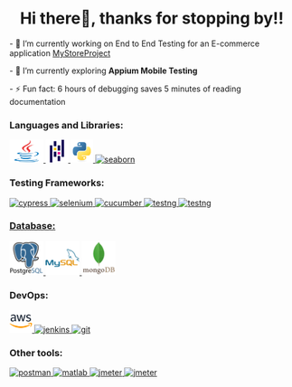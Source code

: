 <h1 align="center">Hi there👋, thanks for stopping by!!</h1>

<p align="left">- 🔭 I’m currently working on End to End Testing for an E-commerce application <a href="https://github.com/Sharu1508/MyStoreProject">MyStoreProject</a></p>

<p align="left">- 🌱 I’m currently exploring <strong>Appium Mobile Testing</strong></p>

<p align="left">- ⚡ Fun fact: 6 hours of debugging saves 5 minutes of reading documentation</p>



<h3 align="left">Languages and Libraries:</h3>
<p align="left"> <a href="https://www.java.com" target="_blank" rel="noreferrer"> <img src="https://raw.githubusercontent.com/devicons/devicon/master/icons/java/java-original.svg" alt="java" width="60" height="40"/> </a>  <a href="https://pandas.pydata.org/" target="_blank" rel="noreferrer"> <img src="https://raw.githubusercontent.com/devicons/devicon/2ae2a900d2f041da66e950e4d48052658d850630/icons/pandas/pandas-original.svg" alt="pandas" width="40" height="40"/> </a><a href="https://www.python.org" target="_blank" rel="noreferrer"> <img src="https://raw.githubusercontent.com/devicons/devicon/master/icons/python/python-original.svg" alt="python" width="40" height="40"/> </a> <a href="https://seaborn.pydata.org/" target="_blank" rel="noreferrer"> <img src="https://seaborn.pydata.org/_images/logo-mark-lightbg.svg" alt="seaborn" width="40" height="40"/> </a>  </p>

<h3 align="left">Testing Frameworks:</h3>
<p align="left"> <a href="https://www.cypress.io" target="_blank" rel="noreferrer"> <img src="https://raw.githubusercontent.com/simple-icons/simple-icons/6e46ec1fc23b60c8fd0d2f2ff46db82e16dbd75f/icons/cypress.svg" alt="cypress" width="40" height="40"/> </a> <a href="https://www.selenium.dev" target="_blank" rel="noreferrer"> <img src="https://raw.githubusercontent.com/detain/svg-logos/780f25886640cef088af994181646db2f6b1a3f8/svg/selenium-logo.svg" alt="selenium" width="40" height="40"/> </a> <a href="https://www.javatpoint.com/cucumber-testing" target="_blank" rel="noreferrer"> <img src="https://static.javatpoint.com/tutorial/cucumber/images/cucumber-testing-tutorial.png" alt="cucumber" width="50" height="50"/> </a> <a href="https://medium.com/@scriptbees/testng-34724a89628d" target="_blank" rel="noreferrer"> <img src="https://miro.medium.com/v2/resize:fit:828/format:webp/1*6rpgzoj0Qg9j6SUnMY8kUQ.png" alt="testng" width="50" height="50"/> <a href="https://qaautomation.expert/2023/04/02/robot-framework-tutorials/" target="_blank" rel="noreferrer"> <img src="https://qaautomation.expert/wp-content/uploads/2023/04/image.png" alt="testng" width="100" height="70"/></p>

<h3 align="left">Database:</h3>
<p align="left"> <a href="https://www.postgresql.org" target="_blank" rel="noreferrer"> <img src="https://raw.githubusercontent.com/devicons/devicon/master/icons/postgresql/postgresql-original-wordmark.svg" alt="postgresql" width="60" height="60"/> </a>  <a href="https://www.mysql.com/" target="_blank" rel="noreferrer"> <img src="https://raw.githubusercontent.com/devicons/devicon/master/icons/mysql/mysql-original-wordmark.svg" alt="mysql" width="60" height="60"/> </a>  <a href="https://www.mongodb.com/" target="_blank" rel="noreferrer"> <img src="https://raw.githubusercontent.com/devicons/devicon/master/icons/mongodb/mongodb-original-wordmark.svg" alt="mongodb" width="60" height="60"/> </a> </p>

<h3 align="left">DevOps:</h3>
<p align="left"> <a href="https://aws.amazon.com" target="_blank" rel="noreferrer"> <img src="https://raw.githubusercontent.com/devicons/devicon/master/icons/amazonwebservices/amazonwebservices-original-wordmark.svg" alt="aws" width="40" height="40"/> </a>  <a href="https://www.jenkins.io" target="_blank" rel="noreferrer"> <img src="https://www.vectorlogo.zone/logos/jenkins/jenkins-icon.svg" alt="jenkins" width="40" height="40"/> </a>  <a href="https://git-scm.com/" target="_blank" rel="noreferrer"> <img src="https://www.vectorlogo.zone/logos/git-scm/git-scm-icon.svg" alt="git" width="40" height="40"/> </a>  </p>

<h3 align="left">Other tools:</h3>
<p align="left">  <a href="https://postman.com" target="_blank" rel="noreferrer"> <img src="https://www.vectorlogo.zone/logos/getpostman/getpostman-icon.svg" alt="postman" width="40" height="40"/> </a> <a href="https://www.mathworks.com/" target="_blank" rel="noreferrer"> <img src="https://upload.wikimedia.org/wikipedia/commons/2/21/Matlab_Logo.png" alt="matlab" width="40" height="40"/> </a>  <a href="https://jmeter.apache.org/" target="_blank" rel="noreferrer"> <img src="https://jmeter.apache.org/images/logo.svg" alt="jmeter" width="70" height="40"/> </a> <a href="https://www.datacamp.com/blog/all-about-power-bi" target="_blank" rel="noreferrer"> <img src="https://images.datacamp.com/image/upload/v1714478776/re388xshtgihucfiiavf.png" alt="jmeter" width="100" height="70"/> </a>  </p> 

